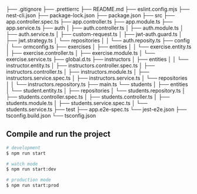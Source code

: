 ├── .gitignore
├── .prettierrc
├── README.md
├── eslint.config.mjs
├── nest-cli.json
├── package-lock.json
├── package.json
├── src
    ├── app.controller.spec.ts
    ├── app.controller.ts
    ├── app.module.ts
    ├── app.service.ts
    ├── auth
    │   ├── auth.controller.ts
    │   ├── auth.module.ts
    │   ├── auth.service.ts
    │   ├── custom-request.ts
    │   ├── jwt-auth.guard.ts
    │   ├── jwt.strategy.ts
    │   └── repositories
    │   │   └── auth.reposity.ts
    ├── config
    │   └── ormconfig.ts
    ├── exercises
    │   ├── entities
    │   │   └── exercise.entity.ts
    │   ├── exercise.controller.ts
    │   ├── exercise.module.ts
    │   └── exercise.service.ts
    ├── global.d.ts
    ├── instructors
    │   ├── entities
    │   │   └── instructor.entity.ts
    │   ├── instructors.controller.spec.ts
    │   ├── instructors.controller.ts
    │   ├── instructors.module.ts
    │   ├── instructors.service.spec.ts
    │   ├── instructors.service.ts
    │   └── repositories
    │   │   └── instructors.repository.ts
    ├── main.ts
    └── students
    │   ├── entities
    │       └── student.entity.ts
    │   ├── repositories
    │       └── students.repository.ts
    │   ├── students.controller.spec.ts
    │   ├── students.controller.ts
    │   ├── students.module.ts
    │   ├── students.service.spec.ts
    │   └── students.service.ts
├── test
    ├── app.e2e-spec.ts
    └── jest-e2e.json
├── tsconfig.build.json
└── tsconfig.json

## Compile and run the project

```bash
# development
$ npm run start

# watch mode
$ npm run start:dev

# production mode
$ npm run start:prod
```